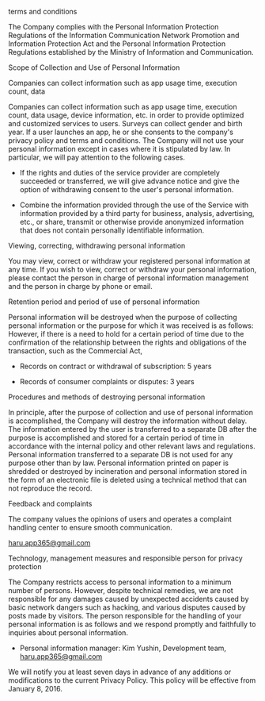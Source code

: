 terms and conditions


The Company complies with the Personal Information Protection Regulations of the Information Communication Network Promotion and Information Protection Act and the Personal Information Protection Regulations established by the Ministry of Information and Communication.







Scope of Collection and Use of Personal Information



Companies can collect information such as app usage time, execution count, data



Companies can collect information such as app usage time, execution count, data usage, device information,  etc. in order to provide optimized and customized services to users. Surveys can collect gender and birth year. If a user launches an app, he or she consents to the company's privacy policy and terms and conditions. The Company will not use your personal information except in cases where it is stipulated by law. In particular, we will pay attention to the following cases.



- If the rights and duties of the service provider are completely succeeded or transferred, we will give advance notice and give the option of withdrawing consent to the user's personal information.



- Combine the information provided through the use of the Service with information provided by a third party for business, analysis, advertising, etc., or share, transmit or otherwise provide anonymized information that does not contain personally identifiable information.











Viewing, correcting, withdrawing personal information



You may view, correct or withdraw your registered personal information at any time. If you wish to view, correct or withdraw your personal information, please contact the person in charge of personal information management and the person in charge by phone or email.







Retention period and period of use of personal information



Personal information will be destroyed when the purpose of collecting personal information or the purpose for which it was received is as follows: However, if there is a need to hold for a certain period of time due to the confirmation of the relationship between the rights and obligations of the transaction, such as the Commercial Act,



- Records on contract or withdrawal of subscription: 5 years



- Records of consumer complaints or disputes: 3 years







Procedures and methods of destroying personal information



In principle, after the purpose of collection and use of personal information is accomplished, the Company will destroy the information without delay. The information entered by the user is transferred to a separate DB after the purpose is accomplished and stored for a certain period of time in accordance with the internal policy and other relevant laws and regulations. Personal information transferred to a separate DB is not used for any purpose other than by law. Personal information printed on paper is shredded or destroyed by incineration and personal information stored in the form of an electronic file is deleted using a technical method that can not reproduce the record.







Feedback and complaints



The company values the opinions of users and operates a complaint handling center to ensure smooth communication.



haru.app365@gmail.com







Technology, management measures and responsible person for privacy protection



The Company restricts access to personal information to a minimum number of persons. However, despite technical remedies, we are not responsible for any damages caused by unexpected accidents caused by basic network dangers such as hacking, and various disputes caused by posts made by visitors. The person responsible for the handling of your personal information is as follows and we respond promptly and faithfully to inquiries about personal information.



- Personal information manager: Kim Yushin, Development team, haru.app365@gmail.com







We will notify you at least seven days in advance of any additions or modifications to the current Privacy Policy. This policy will be effective from January 8, 2016.